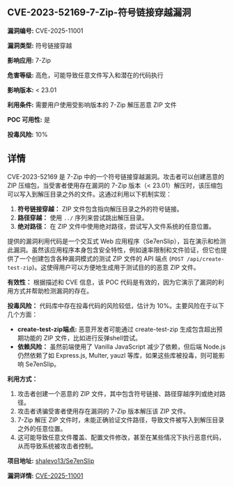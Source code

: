 ## CVE-2023-52169-7-Zip-符号链接穿越漏洞

**漏洞编号:** CVE-2025-11001

**漏洞类型:** 符号链接穿越

**影响应用:** 7-Zip

**危害等级:** 高危，可能导致任意文件写入和潜在的代码执行

**影响版本:** < 23.01

**利用条件:** 需要用户使用受影响版本的 7-Zip 解压恶意 ZIP 文件

**POC 可用性:** 是

**投毒风险:** 10%

## 详情

CVE-2023-52169 是 7-Zip 中的一个符号链接穿越漏洞。攻击者可以创建恶意的 ZIP 压缩包，当受害者使用存在漏洞的 7-Zip 版本（< 23.01）解压时，该压缩包可以写入到解压目录之外的文件。这通过利用以下机制实现：

1.  **符号链接穿越：** ZIP 文件包含指向解压目录之外的符号链接。
2.  **路径穿越：** 使用 `../` 序列来尝试跳出解压目录。
3.  **绝对路径：** 在 ZIP 文件中使用绝对路径，尝试写入文件系统的任意位置。

提供的漏洞利用代码是一个交互式 Web 应用程序（Se7enSlip），旨在演示和检测此漏洞。虽然该应用程序本身包含安全特性，例如速率限制和文件验证，但它也提供了一个创建包含各种漏洞模式的测试 ZIP 文件的 API 端点 (`POST /api/create-test-zip`)。这使得用户可以方便地生成用于测试目的的恶意 ZIP 文件。

**有效性：** 根据描述和 CVE 信息，该 POC 代码是有效的，因为它演示了漏洞的利用方式并帮助检测漏洞的存在。

**投毒风险：** 代码库中存在投毒代码的风险较低，估计为 10%。主要风险在于以下几个方面：

*   **create-test-zip端点:** 恶意开发者可能通过 create-test-zip 生成包含超出预期功能的 ZIP 文件，比如进行反弹shell尝试。
*   **依赖风险：** 虽然前端使用了 Vanilla JavaScript 减少了依赖，但后端 Node.js 仍然依赖了如 Express.js, Multer, yauzl 等库，如果这些库被投毒，则可能影响 Se7enSlip。

**利用方式：**

1.  攻击者创建一个恶意的 ZIP 文件，其中包含符号链接、路径穿越序列或绝对路径。
2.  攻击者诱骗受害者使用存在漏洞的 7-Zip 版本解压该 ZIP 文件。
3.  7-Zip 解压 ZIP 文件时，未能正确验证文件路径，导致文件被写入到解压目录之外的任意位置。
4.  这可能导致任意文件覆盖、配置文件修改，甚至在某些情况下执行恶意代码，从而导致系统被攻击者控制。

**项目地址:** [shalevo13/Se7enSlip](https://github.com/shalevo13/Se7enSlip)

**漏洞详情:** [CVE-2025-11001](https://nvd.nist.gov/vuln/detail/CVE-2025-11001)